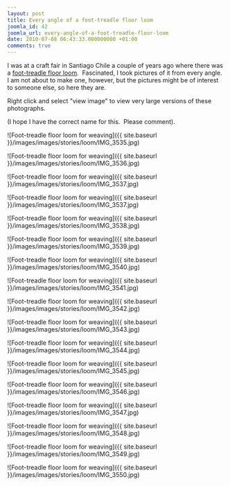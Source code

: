 ```yaml
---
layout: post
title: Every angle of a foot-treadle floor loom
joomla_id: 42
joomla_url: every-angle-of-a-foot-treadle-floor-loom
date: 2010-07-08 06:43:33.000000000 +01:00
comments: true
---
```


I was at a craft fair in Santiago Chile a couple of years ago where there was a
[foot-treadle floor loom](http://en.wikipedia.org/wiki/Loom "Wikepedia Loom"). 
Fascinated, I took pictures of it from every angle.  I am not about to make one,
however, but the pictures might be of interest to someone else, so here they are.

Right click and select "view image" to view very large versions of these
photographs.

(I hope I have the correct name for this.  Please comment).

![Foot-treadle floor loom for weaving]({{ site.baseurl }}/images/images/stories/loom/IMG_3535.jpg)

![Foot-treadle floor loom for weaving]({{ site.baseurl }}/images/images/stories/loom/IMG_3536.jpg)

![Foot-treadle floor loom for weaving]({{ site.baseurl }}/images/images/stories/loom/IMG_3537.jpg)

![Foot-treadle floor loom for weaving]({{ site.baseurl }}/images/images/stories/loom/IMG_3537.jpg)

![Foot-treadle floor loom for weaving]({{ site.baseurl }}/images/images/stories/loom/IMG_3538.jpg)

![Foot-treadle floor loom for weaving]({{ site.baseurl }}/images/images/stories/loom/IMG_3539.jpg)

![Foot-treadle floor loom for weaving]({{ site.baseurl }}/images/images/stories/loom/IMG_3540.jpg)

![Foot-treadle floor loom for weaving]({{ site.baseurl }}/images/images/stories/loom/IMG_3541.jpg)

![Foot-treadle floor loom for weaving]({{ site.baseurl }}/images/images/stories/loom/IMG_3542.jpg)

![Foot-treadle floor loom for weaving]({{ site.baseurl }}/images/images/stories/loom/IMG_3543.jpg)

![Foot-treadle floor loom for weaving]({{ site.baseurl }}/images/images/stories/loom/IMG_3544.jpg)

![Foot-treadle floor loom for weaving]({{ site.baseurl }}/images/images/stories/loom/IMG_3545.jpg)

![Foot-treadle floor loom for weaving]({{ site.baseurl }}/images/images/stories/loom/IMG_3546.jpg)

![Foot-treadle floor loom for weaving]({{ site.baseurl }}/images/images/stories/loom/IMG_3547.jpg)

![Foot-treadle floor loom for weaving]({{ site.baseurl }}/images/images/stories/loom/IMG_3548.jpg)

![Foot-treadle floor loom for weaving]({{ site.baseurl }}/images/images/stories/loom/IMG_3549.jpg)

![Foot-treadle floor loom for weaving]({{ site.baseurl }}/images/images/stories/loom/IMG_3550.jpg)


